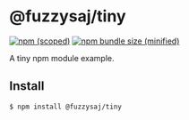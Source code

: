 # @fuzzysaj/tiny

[![npm (scoped)](https://img.shields.io/npm/v/@fuzzysaj/tiny.svg)](https://www.npmjs.com/package/@fuzzysaj/tiny)
[![npm bundle size (minified)](https://img.shields.io/bundlephobia/min/@fuzzysaj/tiny.svg)](https://www.npmjs.com/package/@fuzzysaj/tiny)

A tiny npm module example.

## Install

```
$ npm install @fuzzysaj/tiny